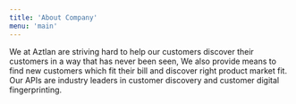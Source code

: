 ```yaml
---
title: 'About Company'
menu: 'main'
---
```


We at Aztlan are striving hard to help our customers discover their customers in a way that has never been seen, We also provide means to find new customers which fit their bill and discover right product market fit. Our APIs  are industry leaders in customer discovery and customer digital fingerprinting.
 

